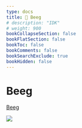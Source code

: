 ```yaml
---
type: docs
title: 🔷 Beeg
# description: "IDK"
# weight: 900
bookCollapseSection: false
bookFlatSection: false
bookToc: false
bookComments: false
bookSearchExclude: true
bookHidden: false
---
```


# Beeg

[Beeg](https://beeg.com/?nt)

![](@img/beeg-screenshot.jpg)
